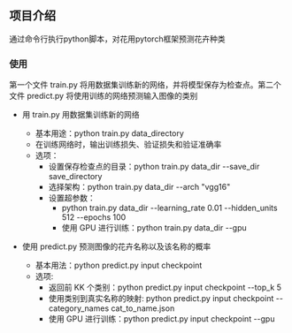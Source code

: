 ## 项目介绍
 通过命令行执行python脚本，对花用pytorch框架预测花卉种类
 
### 使用
  第一个文件 train.py 将用数据集训练新的网络，并将模型保存为检查点。第二个文件 predict.py 将使用训练的网络预测输入图像的类别
  * 用 train.py 用数据集训练新的网络
    * 基本用途：python train.py data_directory
    * 在训练网络时，输出训练损失、验证损失和验证准确率
    * 选项：
      * 设置保存检查点的目录：python train.py data_dir --save_dir save_directory
      * 选择架构：python train.py data_dir --arch "vgg16"
      * 设置超参数：
        * python train.py data_dir --learning_rate 0.01 --hidden_units 512 --epochs 100
        * 使用 GPU 进行训练：python train.py data_dir --gpu
    
   * 使用 predict.py 预测图像的花卉名称以及该名称的概率
     * 基本用法：python predict.py input checkpoint
     * 选项:
       * 返回前 KK 个类别：python predict.py input checkpoint --top_k 5
       * 使用类别到真实名称的映射: python predict.py input checkpoint --category_names cat_to_name.json
       * 使用 GPU 进行训练：python predict.py input checkpoint --gpu
